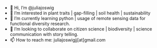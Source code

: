- 👋 Hi, I’m @juliajoswig
- 👀 I’m interested in plant traits | gap-filling | soil health | sustainability
- 🌱 I’m currently learning python | usage of remote sensing data for functional diversity research.
- 💞️ I’m looking to collaborate on citizen science | biodiversity | science communication with story telling.
- 📫 How to reach me: juliajoswigjj[at]gmail.com

<!---
juliajoswig/juliajoswig is a ✨ special ✨ repository because its `README.md` (this file) appears on your GitHub profile.
You can click the Preview link to take a look at your changes.
--->
